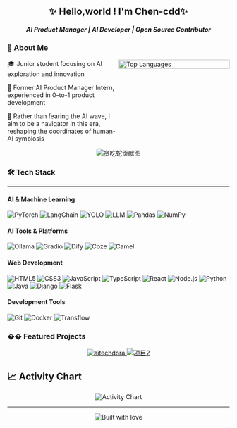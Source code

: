 <div align="center">
  <h2>✨ Hello,world !  I'm Chen-cdd✨</h2>
  <h5>AI Product Manager |  AI Developer | Open Source Contributor</h5>
</div>

### 👋 About Me
<div style="display: flex; justify-content: space-between; align-items: flex-start;">
  <div style="flex: 1;">
🎓 Junior student focusing on AI exploration and innovation

💼 Former AI Product Manager Intern, experienced in 0-to-1 product development

💫 Rather than fearing the AI wave, I aim to be a navigator in this era, reshaping the coordinates of human-AI symbiosis
  </div>
  <div style="flex: 1;">
    <img width="100%" src="https://github-readme-stats.vercel.app/api/top-langs/?username=chen-cdd&layout=compact&theme=vue" alt="Top Languages" />
  </div>
</div>

<div align="center">
  <img src="https://raw.githubusercontent.com/您的用户名/您的用户名/output/github-contribution-grid-snake.svg" alt="贪吃蛇贡献图" />
</div>

### 🛠️ Tech Stack
---
#### AI & Machine Learning
<div align="left">
  <img src="https://img.shields.io/badge/-PyTorch-EE4C2C?style=for-the-badge&logo=pytorch&logoColor=white" alt="PyTorch" />
  <img src="https://img.shields.io/badge/-LangChain-3178C6?style=for-the-badge&logo=chainlink&logoColor=white" alt="LangChain" />
  <img src="https://img.shields.io/badge/-YOLO-00FFFF?style=for-the-badge&logo=yolo&logoColor=black" alt="YOLO" />
  <img src="https://img.shields.io/badge/-LLM-FF4B4B?style=for-the-badge&logo=openai&logoColor=white" alt="LLM" />
  <img src="https://img.shields.io/badge/-Pandas-150458?style=for-the-badge&logo=pandas&logoColor=white" alt="Pandas" />
  <img src="https://img.shields.io/badge/-NumPy-013243?style=for-the-badge&logo=numpy&logoColor=white" alt="NumPy" />
</div>

#### AI Tools & Platforms
<div align="left">
  <img src="https://img.shields.io/badge/-Ollama-000000?style=for-the-badge&logo=llama&logoColor=white" alt="Ollama" />
  <img src="https://img.shields.io/badge/-Gradio-F39019?style=for-the-badge&logo=gradio&logoColor=white" alt="Gradio" />
  <img src="https://img.shields.io/badge/-Dify-4B32C3?style=for-the-badge&logo=dify&logoColor=white" alt="Dify" />
  <img src="https://img.shields.io/badge/-Coze-00ADD8?style=for-the-badge&logo=coze&logoColor=white" alt="Coze" />
  <img src="https://img.shields.io/badge/-Camel-FF6B6B?style=for-the-badge&logo=camel&logoColor=white" alt="Camel" />
</div>

#### Web Development
<div align="left">
  <img src="https://img.shields.io/badge/-HTML5-E34F26?style=for-the-badge&logo=html5&logoColor=white" alt="HTML5" />
  <img src="https://img.shields.io/badge/-CSS3-1572B6?style=for-the-badge&logo=css3&logoColor=white" alt="CSS3" />
  <img src="https://img.shields.io/badge/-JavaScript-F7DF1E?style=for-the-badge&logo=javascript&logoColor=black" alt="JavaScript" />
  <img src="https://img.shields.io/badge/-TypeScript-3178C6?style=for-the-badge&logo=typescript&logoColor=white" alt="TypeScript" />
  <img src="https://img.shields.io/badge/-React-61DAFB?style=for-the-badge&logo=react&logoColor=black" alt="React" />
  <img src="https://img.shields.io/badge/-Node.js-339933?style=for-the-badge&logo=node.js&logoColor=white" alt="Node.js" />
  <img src="https://img.shields.io/badge/-Python-3776AB?style=for-the-badge&logo=python&logoColor=white" alt="Python" />
  <img src="https://img.shields.io/badge/-Java-007396?style=for-the-badge&logo=java&logoColor=white" alt="Java" />
  <img src="https://img.shields.io/badge/-Django-092E20?style=for-the-badge&logo=django&logoColor=white" alt="Django" />
  <img src="https://img.shields.io/badge/-Flask-000000?style=for-the-badge&logo=flask&logoColor=white" alt="Flask" />
</div>

#### Development Tools
<div align="left">
  <img src="https://img.shields.io/badge/-Git-F05032?style=for-the-badge&logo=git&logoColor=white" alt="Git" />
  <img src="https://img.shields.io/badge/-Docker-2496ED?style=for-the-badge&logo=docker&logoColor=white" alt="Docker" />
  <img src="https://img.shields.io/badge/-Transflow-FF6C37?style=for-the-badge&logo=apache&logoColor=white" alt="Transflow" />
</div>

### �� Featured Projects

<div align="center">
  <a href="https://github.com/chen-cdd/项目1">
    <img src="https://github-readme-stats.vercel.app/api/pin/?username=chen-cdd&repo=aitechdora&theme=vue" alt="aitechdora" />
  </a>
  <a href="https://github.com/您的用户名/项目2">
    <img src="https://github-readme-stats.vercel.app/api/pin/?username=chen-cdd&repo=项目2&theme=vue" alt="项目2" />
  </a>
</div>

## 📈 Activity Chart

<div align="center">
  <img src="https://activity-graph.herokuapp.com/graph?username=chen-cdd&theme=react-dark" alt="Activity Chart" />
</div>

---

<div align="center">
  <img src="https://forthebadge.com/images/badges/built-with-love.svg" alt="Built with love" />
</div>
